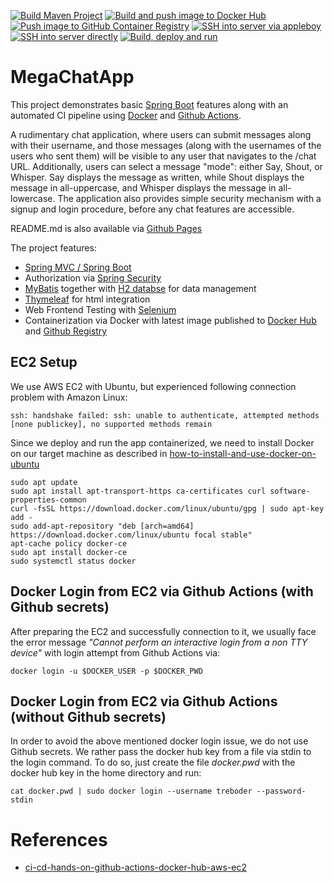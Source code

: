[![Build Maven Project](https://github.com/Treboder/MegaChatApp/actions/workflows/maven-build.yml/badge.svg)](https://github.com/Treboder/MegaChatApp/actions/workflows/maven-build.yml)
[![Build and push image to Docker Hub](https://github.com/Treboder/MegaChatApp/actions/workflows/build-push-dockerhub.yml/badge.svg)](https://github.com/Treboder/MegaChatApp/actions/workflows/build-push-dockerhub.yml)
[![Push image to GitHub Container Registry](https://github.com/Treboder/MegaChatApp/actions/workflows/ghcr-publish.yml/badge.svg)](https://github.com/Treboder/MegaChatApp/actions/workflows/ghcr-publish.yml)
[![SSH into server via appleboy](https://github.com/Treboder/MegaChatApp/actions/workflows/server-login-appleboy.yml/badge.svg)](https://github.com/Treboder/MegaChatApp/actions/workflows/server-login-appleboy.yml)
[![SSH into server directly](https://github.com/Treboder/MegaChatApp/actions/workflows/server-login-direct.yml/badge.svg)](https://github.com/Treboder/MegaChatApp/actions/workflows/server-login-direct.yml)
[![Build, deploy and run](https://github.com/Treboder/MegaChatApp/actions/workflows/build-deploy-run.yml/badge.svg)](https://github.com/Treboder/MegaChatApp/actions/workflows/build-deploy-run.yml)

# MegaChatApp

This project demonstrates basic [Spring Boot](https://spring.io/guides/gs/spring-boot/) features 
along with an automated CI pipeline using [Docker](https://www.docker.com/) and [Github Actions](https://github.com/features/actions).

A rudimentary chat application, where users can submit messages along with their username, and those messages (along with the usernames of the users who sent them) will be visible to any user that navigates to the /chat URL. 
Additionally, users can select a message "mode": either Say, Shout, or Whisper. 
Say displays the message as written, while Shout displays the message in all-uppercase, and Whisper displays the message in all-lowercase.
The application also provides simple security mechanism with a signup and login procedure, before any chat features are accessible. 

README.md is also available via [Github Pages](https://treboder.github.io/MegaChatApp/)

The project features:
* [Spring MVC / Spring Boot](https://spring.io/guides/gs/spring-boot/)
* Authorization via [Spring Security](https://spring.io/guides/gs/securing-web/)
* [MyBatis](https://mybatis.org/mybatis-3/) together with [H2 databse](https://www.h2database.com/html/main.html) for data management 
* [Thymeleaf](https://www.thymeleaf.org/) for html integration 
* Web Frontend Testing with [Selenium](https://www.selenium.dev/)
* Containerization via Docker with latest image published to [Docker Hub](https://hub.docker.com/repository/docker/treboder/megachatapp) and [Github Registry](https://github.com/Treboder/MegaChatApp/pkgs/container/megachatapp)

## EC2 Setup

We use AWS EC2 with Ubuntu, but experienced following connection problem with Amazon Linux:

````ssh: handshake failed: ssh: unable to authenticate, attempted methods [none publickey], no supported methods remain````

Since we deploy and run the app containerized, we need to install Docker on our target machine as described in [how-to-install-and-use-docker-on-ubuntu](https://www.digitalocean.com/community/tutorials/how-to-install-and-use-docker-on-ubuntu-20-04)

````
sudo apt update
sudo apt install apt-transport-https ca-certificates curl software-properties-common
curl -fsSL https://download.docker.com/linux/ubuntu/gpg | sudo apt-key add -
sudo add-apt-repository "deb [arch=amd64] https://download.docker.com/linux/ubuntu focal stable"
apt-cache policy docker-ce
sudo apt install docker-ce
sudo systemctl status docker
````

## Docker Login from EC2 via Github Actions (with Github secrets)

After preparing the EC2 and successfully connection to it, we usually face the error message 
*"Cannot perform an interactive login from a non TTY device"* with login attempt from Github Actions via:
````
docker login -u $DOCKER_USER -p $DOCKER_PWD
````

## Docker Login from EC2 via Github Actions (without Github secrets)

In order to avoid the above mentioned docker login issue, we do not use Github secrets.
We rather pass the docker hub key from a file via stdin to the login command.
To do so, just create the file *docker.pwd* with the docker hub key in the home directory and run:
````
cat docker.pwd | sudo docker login --username treboder --password-stdin
````


# References

* [ci-cd-hands-on-github-actions-docker-hub-aws-ec2](https://medium.com/ryanjang-devnotes/ci-cd-hands-on-github-actions-docker-hub-aws-ec2-ba09f80297e1)